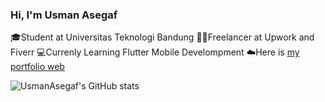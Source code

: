 ### Hi, I'm Usman Asegaf

🎓Student at Universitas Teknologi Bandung
👨‍💼Freelancer at Upwork and Fiverr
💻Currenly Learning Flutter Mobile Develompment
☁️Here is [my portfolio web](http://webprofilusman.rf.gd/portfolio/) 

![UsmanAsegaf's GitHub stats](https://github-readme-stats.vercel.app/api?username=usmanasegaf&show_icons=true&theme=tokyonight)
